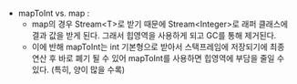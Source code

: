 - mapToInt vs. map :
    - map의 경우 Stream\<T\>로 받기 때문에 Stream\<Integer\>로 래퍼 클래스에 결과 값을 받게 된다. 그래서 힙영역을 사용하게 되고 GC를 통해 제거된다.
    - 이에 반해 mapToInt는 int 기본형으로 받아서 스택프레임에 저장되기에 최종 연산 후 바로 폐기 될 수 있어 mapToInt를 사용하면 힙영역에 부담을 줄일 수 있다. (특히, 양이 많을 수록)
